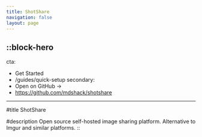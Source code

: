 ```yaml
---
title: ShotShare
navigation: false
layout: page
---
```


::block-hero
---
cta:
  - Get Started
  - /guides/quick-setup
secondary:
  - Open on GitHub →
  - https://github.com/mdshack/shotshare
---

#title
ShotShare

#description
Open source self-hosted image sharing platform. Alternative to Imgur and similar platforms.
::
